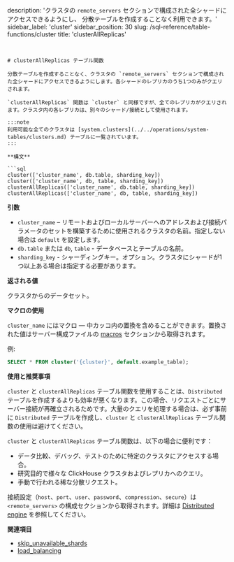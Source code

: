 description: 'クラスタの `remote_servers` セクションで構成された全シャードにアクセスできるようにし、
  分散テーブルを作成することなく利用できます。'
sidebar_label: 'cluster'
sidebar_position: 30
slug: /sql-reference/table-functions/cluster
title: 'clusterAllReplicas'
```


# clusterAllReplicas テーブル関数

分散テーブルを作成することなく、クラスタの `remote_servers` セクションで構成された全シャードにアクセスできるようにします。各シャードのレプリカのうち1つのみがクエリされます。

`clusterAllReplicas` 関数は `cluster` と同様ですが、全てのレプリカがクエリされます。クラスタ内の各レプリカは、別々のシャード/接続として使用されます。

:::note
利用可能な全てのクラスタは [system.clusters](../../operations/system-tables/clusters.md) テーブルに一覧されています。
:::

**構文**

```sql
cluster(['cluster_name', db.table, sharding_key])
cluster(['cluster_name', db, table, sharding_key])
clusterAllReplicas(['cluster_name', db.table, sharding_key])
clusterAllReplicas(['cluster_name', db, table, sharding_key])
```
**引数**

- `cluster_name` – リモートおよびローカルサーバーへのアドレスおよび接続パラメータのセットを構築するために使用されるクラスタの名前。指定しない場合は `default` を設定します。
- `db.table` または `db`, `table` - データベースとテーブルの名前。
- `sharding_key` - シャーディングキー。オプション。クラスタにシャードが1つ以上ある場合は指定する必要があります。

**返される値**

クラスタからのデータセット。

**マクロの使用**

`cluster_name` にはマクロ — 中カッコ内の置換を含めることができます。置換された値はサーバー構成ファイルの [macros](../../operations/server-configuration-parameters/settings.md#macros) セクションから取得されます。

例:

```sql
SELECT * FROM cluster('{cluster}', default.example_table);
```

**使用と推奨事項**

`cluster` と `clusterAllReplicas` テーブル関数を使用することは、`Distributed` テーブルを作成するよりも効率が悪くなります。この場合、リクエストごとにサーバー接続が再確立されるためです。大量のクエリを処理する場合は、必ず事前に `Distributed` テーブルを作成し、`cluster` と `clusterAllReplicas` テーブル関数の使用は避けてください。

`cluster` と `clusterAllReplicas` テーブル関数は、以下の場合に便利です：

- データ比較、デバッグ、テストのために特定のクラスタにアクセスする場合。
- 研究目的で様々な ClickHouse クラスタおよびレプリカへのクエリ。
- 手動で行われる稀な分散リクエスト。

接続設定（`host`、`port`、`user`、`password`、`compression`、`secure`）は `<remote_servers>` の構成セクションから取得されます。詳細は [Distributed engine](../../engines/table-engines/special/distributed.md) を参照してください。

**関連項目**

- [skip_unavailable_shards](../../operations/settings/settings.md#skip_unavailable_shards)
- [load_balancing](../../operations/settings/settings.md#load_balancing)
